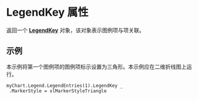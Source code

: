 
# LegendKey 属性

返回一个 **[LegendKey](ab90cb64-1f81-dfcb-7542-cba68964acba.md)** 对象，该对象表示图例项与项关联。


## 示例

本示例将第一个图例项的图例项标示设置为三角形。本示例应在二维折线图上运行。


```
myChart.Legend.LegendEntries(1).LegendKey _ 
 .MarkerStyle = xlMarkerStyleTriangle
```

